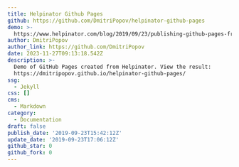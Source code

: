 ```yaml
---
title: Helpinator Github Pages
github: https://github.com/DmitriPopov/helpinator-github-pages
demo: >-
  https://www.helpinator.com/blog/2019/09/23/publishing-github-pages-from-helpinator/
author: DmitriPopov
author_link: https://github.com/DmitriPopov
date: 2023-11-27T09:13:18.542Z
description: >-
  Demo of GitHub Pages created from Helpinator. View the result:
  https://dmitripopov.github.io/helpinator-github-pages/
ssg:
  - Jekyll
css: []
cms:
  - Markdown
category:
  - Documentation
draft: false
publish_date: '2019-09-23T15:42:12Z'
update_date: '2019-09-23T17:06:12Z'
github_star: 0
github_fork: 0
---
```

